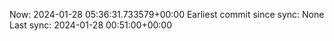 Now: 2024-01-28 05:36:31.733579+00:00 Earliest commit since sync: None Last sync: 2024-01-28 00:51:00+00:00
